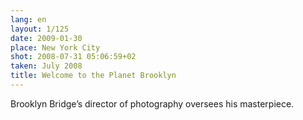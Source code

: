 ```yaml
---
lang: en
layout: 1/125
date: 2009-01-30
place: New York City
shot: 2008-07-31 05:06:59+02
taken: July 2008
title: Welcome to the Planet Brooklyn
---
```


Brooklyn Bridge’s director of photography oversees his masterpiece.
